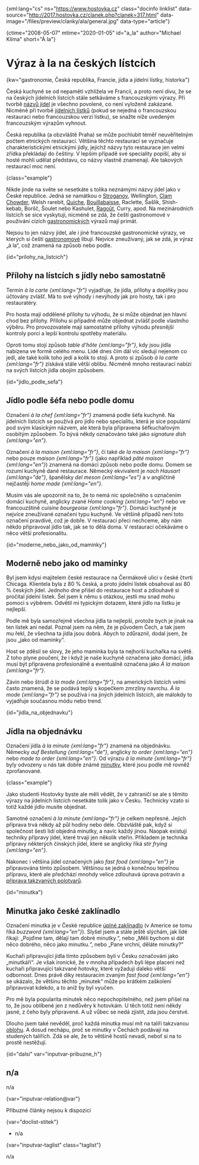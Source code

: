 
{xml:lang="cs" ns="https://www.hostovka.cz" class="docinfo linklist" data-source="http://2017.hostovka.cz/clanek.php?clanek=317.html" data-image="/files/preview/clanky/ala/general.jpg" data-type="article"}

{ctime="2008-05-07" mtime="2020-01-05" id="a_la" author="Michael Klíma" short="À la"}

# Výraz à la na českých lístcích

<!-- generated attribute kw by user_updatekw.sh on 2020-07-05, do not edit -->

{kw="gastronomie, Česká republika, Francie, jídla a jídelní lístky, historka"}

Česká kuchyně se od nepaměti vzhlížela ve Francii, a proto není divu, že se na českých jídelních lístcích stále setkáváme s francouzskými výrazy. Při tvorbě [názvů jídel][1] je všechno povolené, co není vyloženě zakázané. Nicméně při tvorbě [jídelních lístků][2] (pokud se nejedná o francouzskou restauraci nebo francouzskou verzi lístku), se snažte níže uvedeným francouzským výrazům vyhnout.

Česká republika (a obzvláště Praha) se může pochlubit téměř neuvěřitelným počtem etnických restaurací. Většina těchto restaurací se vyznačuje charakteristickými etnickými jídly, jejichž názvy tyto restaurace jen velmi zřídka překládají do češtiny. V lepším případě své speciality popíší, aby si hosté mohli udělat představu, co názvy vlastně znamenají. Ale takových restaurací moc není.

{class="example"}

Nikde jinde na světe se nesetkáte s tolika neznámými názvy jídel jako v České republice. Jedná se namátkou o [Stroganov][3], Wellington, [Clam Chowder][4], Welsh rarebit, [Quiche][5], [Bouillabaisse][6], Raclette, Šašlik, Shish-kebab, Boršč, Šoulet nebo Kashulet, [Ragoût][7], Curry, apod. Na mezinárodních lístcích se sice vyskytují, nicméně se zdá, že čeští gastronomové v používání cizích [gastronomických][8] výrazů mají primát.

Nejsou to jen názvy jídel, ale i jiné francouzské gastronomické výrazy, ve kterých si čeští [gastronomové][9] libují. Nejvíce zneužívaný, jak se zdá, je výraz „à la“, což znamená na způsob nebo podle.

{id="prilohy\_na\_listcich"}

## Přílohy na lístcích s jídly nebo samostatně

Termín _à la carte {xml:lang="fr"}_ vyjadřuje, že jídla, přílohy a doplňky jsou účtovány zvlášť. Má to své výhody i nevýhody jak pro hosty, tak i pro restauratéry.

Pro hosta mají oddělené přílohy tu výhodu, že si může objednat jen hlavní chod bez přílohy. Přílohu si případně může objednat zvlášť podle vlastního výběru. Pro provozovatele mají samostatné přílohy výhodu přesnější kontroly porcí a lepší kontrolu spotřeby materiálu.

Oproti tomu stojí způsob _table d'hôte {xml:lang="fr"}_, kdy jsou jídla nabízena ve formě celého menu. Lidé dnes čím dál víc sledují nejenom co jedí, ale také kolik toho jedí a kolik to stojí. A proto si způsob _à la carte {xml:lang="fr"}_ získává stále větší oblibu. Nicméně mnoho restaurací nabízí na svých lístcích jídla obojím způsobem.

{id="jidlo\_podle\_sefa"}

## Jídlo podle šéfa nebo podle domu

Označení _à la chef {xml:lang="fr"}_ znamená podle šéfa kuchyně. Na jídelních lístcích se používá pro jídlo nebo specialitu, která je sice populární pod svým klasickým názvem, ale která byla připravena šéfkuchařovým osobitým způsobem. To bývá někdy označováno také jako _signature dish {xml:lang="en"}_.

Označení _à la maison {xml:lang="fr"}_, či také _de la maison {xml:lang="fr"}_ nebo pouze _maison {xml:lang="fr"}_ (jako například _pâté maison {xml:lang="en"}_) znamená na domácí způsob nebo podle domu. Domem se rozumí kuchyně dané restaurace. Německý ekvivalent je _nach Hausart {xml:lang="de"}_, španělsky _del meson {xml:lang="es"}_ a v angličtině nejčastěji _home made {xml:lang="en"}_.

Musím vás ale upozornit na to, že to nemá nic společného s označením domácí kuchyně, anglicky zvané _Home cooking {xml:lang="en"}_ nebo ve francouzštině _cuisine bourgeoise {xml:lang="fr"}_. Domácí kuchyně je nejvíce zneužívané označení typu kuchyně. Ve většině případů není toto označení pravdivé, což je dobře. V restauraci přeci nechceme, aby nám někdo připravoval jídlo tak, jak se to dělá doma. V restauraci očekáváme o něco větší profesionalitu.

{id="moderne\_nebo\_jako\_od\_maminky"}

## Moderně nebo jako od maminky

Byl jsem kdysi majitelem české restaurace na Čermákově ulici v české čtvrti Chicaga. Klientela byla z 80 % česká, a proto jídelní lístek obsahoval asi 80 % českých jídel. Jednoho dne přišel do restaurace host a zdlouhavě si pročítal jídelní lístek. Šel jsem k němu s otázkou, jestli mu snad mohu pomoci s výběrem. Odvětil mi typickým dotazem, které jídlo na lístku je nejlepší.

Podle mě byla samozřejmě všechna jídla ta nejlepší, protože bych je jinak na ten lístek ani nedal. Poznal jsem na něm, že je původem Čech, a tak jsem mu řekl, že všechna ta jídla jsou dobrá. Abych to zdůraznil, dodal jsem, že jsou „jako od maminky“.

Host se zděsil se slovy, že jeho maminka byla ta nejhorší kuchařka na světě. Z toho plyne poučení, že i když je naše kuchyně označena jako domácí, jídla musí být připravena profesionálně a eventuálně označena jako _À la maison {xml:lang="fr"}_.

Závin nebo štrúdl _à la mode {xml:lang="fr"}_, na amerických lístcích velmi často znamená, že se podává teplý s kopečkem zmrzliny navrchu. _À la mode {xml:lang="fr"}_ se používá i na jiných jídelních lístcích, ale málokdy to vyjadřuje současnou módu nebo trend.

{id="jidla\_na\_objednavku"}

## Jídla na objednávku

Označení jídla _à la minute {xml:lang="fr"}_ znamená na objednávku. Německy _auf Bestellung {xml:lang="de"}_, anglicky _to order {xml:lang="en"}_ nebo _made to order {xml:lang="en"}_. Od výrazu _à la minute {xml:lang="fr"}_ byly odvozeny u nás tak dobře známé [minutky][10], které jsou podle mě rovněž zprofanované.

{class="example"}

Jako studenti Hostovky byste ale měli vědět, že v zahraničí se ale s těmito výrazy na jídelních lístcích nesetkáte tolik jako v Česku. Technicky vzato si totiž každé jídlo musíte objednat.

Samotné označení _à la minute {xml:lang="fr"}_ je celkem nepřesné. Jejich příprava trvá někdy až půl hodiny nebo déle. Obzvláště pak, když si společnost šesti lidí objedná minutky, a navíc každý jinou. Naopak existují techniky přípravy jídel, které trvají jen několik vteřin. Příkladem je technika přípravy některých čínských jídel, které se anglicky říká _stir frying {xml:lang="en"}_.

Nakonec i většina jídel označených jako _fast food {xml:lang="en"}_ je připravována tímto způsobem. Většinou se jedná o konečnou tepelnou přípravu, které ale předchází mnohdy velice zdlouhavá úprava potravin a [příprava takzvaných polotvarů][11].

{id="minutka"}

## Minutka jako české zaklínadlo

Označení minutka je v České republice [úplné zaklínadlo][12] (v Americe se tomu říká _buzzword {xml:lang="en"}_). Slyšel jsem a stále ještě slýchám, jak lidé říkají: „Pojďme tam, dělají tam dobré minutky.“, nebo „Měli bychom si dát něco dobrého, něco jako minutku.“, nebo „Pane vrchní, děláte minutky?“

Kuchaři připravující jídla tímto způsobem byli v Česku označováni jako „minutkáři“. Je však ironické, že v mnoha případech byli lépe placeni než kuchaři připravující takzvané hotovky, které vyžadují daleko větší odbornost. Dnes právě díky restauracím zvaným _fast food {xml:lang="en"}_ se ukázalo, že většinu těchto „minutek“ může po krátkém zaškolení připravovat kdekdo, a to aniž by byl vyučen.

Pro mě byla popularita minutek něco nepochopitelného, než jsem přišel na to, že jsou oblíbené jen z nedůvěry k hotovkám. U těch totiž není někdy jasné, z čeho byly připravené. A už vůbec se nedá zjistit, zda jsou čerstvé.

Dlouho jsem také nevěděl, proč každá minutka musí mít na talíři takzvanou [oblohu][13]. A dosud nechápu, proč se minutky v Čechách podávají na studených talířích. Zdá se ale, že to většině hostů nevadí, neboť si na to prostě nestěžují.

{id="dalsi" var="inputvar-pribuzne_h"}

## n/a

n/a

{var="inputvar-relation@var"}

Příbuzné články nejsou k dispozici

{var="doclist-stitek"}

  * n/a

{var="inputvar-taglist" class="taglist"}

n/a

 [1]: nazvy_jidel
 [2]: jidelni_listek
 [3]: stroganov
 [4]: chowder#manhattan_clam_chowder
 [5]: brunch#bran_formou_table_dht
 [6]: bujabeza
 [7]: sotyrovani#saute
 [8]: gastronomie
 [9]: gastronomove
 [10]: hotovky_a_minutky
 [11]: polotovary
 [12]: modni_pojmy
 [13]: obloha

